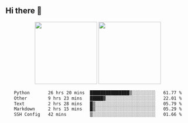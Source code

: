 ## Hi there 👋
<div align="center">
<span>  </span>
<img height="170px" src="https://github-readme-stats.vercel.app/api?username=LZvoid&show_icons=true&count_private==true&v=3" /><span>        </span><img height="170px" src="https://github-readme-stats.vercel.app/api/top-langs/?username=LZvoid&layout=compact&langs_count=8&v=3" />
<span>  </span>
</div>
<div align="center">

<!--START_SECTION:waka-->

```txt
Python       26 hrs 20 mins  ███████████████▒░░░░░░░░░   61.77 %
Other        9 hrs 23 mins   █████▓░░░░░░░░░░░░░░░░░░░   22.01 %
Text         2 hrs 28 mins   █▒░░░░░░░░░░░░░░░░░░░░░░░   05.79 %
Markdown     2 hrs 15 mins   █▒░░░░░░░░░░░░░░░░░░░░░░░   05.29 %
SSH Config   42 mins         ▒░░░░░░░░░░░░░░░░░░░░░░░░   01.66 %
```

<!--END_SECTION:waka-->
</div>
